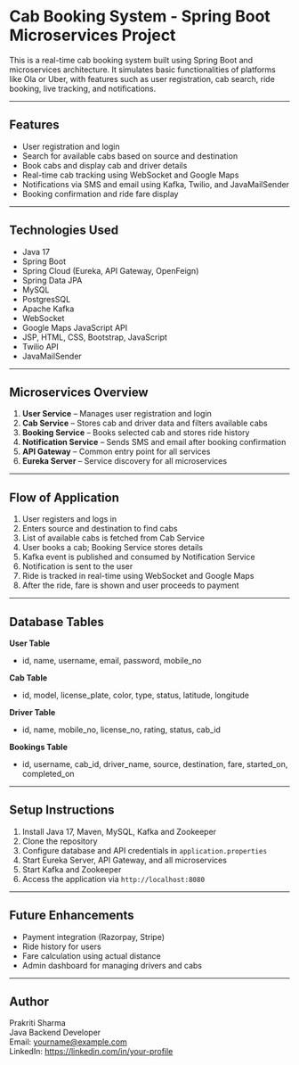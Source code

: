 # Cab Booking System - Spring Boot Microservices Project

This is a real-time cab booking system built using Spring Boot and microservices architecture. It simulates basic functionalities of platforms like Ola or Uber, with features such as user registration, cab search, ride booking, live tracking, and notifications.

---

## Features

- User registration and login
- Search for available cabs based on source and destination
- Book cabs and display cab and driver details
- Real-time cab tracking using WebSocket and Google Maps
- Notifications via SMS and email using Kafka, Twilio, and JavaMailSender
- Booking confirmation and ride fare display

---

## Technologies Used

- Java 17
- Spring Boot
- Spring Cloud (Eureka, API Gateway, OpenFeign)
- Spring Data JPA
- MySQL
- PostgresSQL
- Apache Kafka
- WebSocket
- Google Maps JavaScript API
- JSP, HTML, CSS, Bootstrap, JavaScript
- Twilio API
- JavaMailSender

---

## Microservices Overview

1. **User Service** – Manages user registration and login
2. **Cab Service** – Stores cab and driver data and filters available cabs
3. **Booking Service** – Books selected cab and stores ride history
4. **Notification Service** – Sends SMS and email after booking confirmation
5. **API Gateway** – Common entry point for all services
6. **Eureka Server** – Service discovery for all microservices

---

## Flow of Application

1. User registers and logs in
2. Enters source and destination to find cabs
3. List of available cabs is fetched from Cab Service
4. User books a cab; Booking Service stores details
5. Kafka event is published and consumed by Notification Service
6. Notification is sent to the user
7. Ride is tracked in real-time using WebSocket and Google Maps
8. After the ride, fare is shown and user proceeds to payment

---

## Database Tables

**User Table**  
- id, name, username, email, password, mobile_no

**Cab Table**  
- id, model, license_plate, color, type, status, latitude, longitude

**Driver Table**  
- id, name, mobile_no, license_no, rating, status, cab_id

**Bookings Table**  
- id, username, cab_id, driver_name, source, destination, fare, started_on, completed_on

---

## Setup Instructions

1. Install Java 17, Maven, MySQL, Kafka and Zookeeper
2. Clone the repository
3. Configure database and API credentials in `application.properties`
4. Start Eureka Server, API Gateway, and all microservices
5. Start Kafka and Zookeeper
6. Access the application via `http://localhost:8080`

---

## Future Enhancements

- Payment integration (Razorpay, Stripe)
- Ride history for users
- Fare calculation using actual distance
- Admin dashboard for managing drivers and cabs

---

## Author

Prakriti Sharma  
Java Backend Developer  
Email: yourname@example.com  
LinkedIn: https://linkedin.com/in/your-profile


